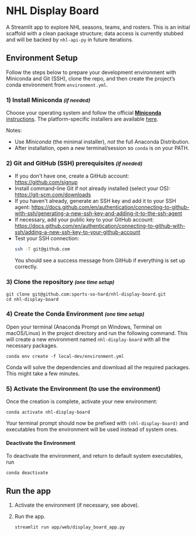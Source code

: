 # NHL Display Board

A Streamlit app to explore NHL seasons, teams, and rosters. This is an initial scaffold with a clean package structure; data access is currently stubbed and will be backed by `nhl-api-py` in future iterations.

## Environment Setup

Follow the steps below to prepare your development environment with Miniconda and Git (SSH), clone the repo, and then create the project’s conda environment from `environment.yml`.

### 1) Install Miniconda <small>_(if needed)_</small>
Choose your operating system and follow the official [**Miniconda** instructions](https://docs.anaconda.com/miniconda/). The platform-specific installers are available [here](https://www.anaconda.com/download/success).

Notes:
- Use *Miniconda* (the minimal installer), _not_ the full Anaconda Distribution.
- After installation, open a new terminal/session so `conda` is on your PATH.

### 2) Git and GitHub (SSH) prerequisites <small>_(if needed)_</small>
- If you don't have one, create a GitHub account: https://github.com/signup
- Install command-line Git if not already installed (select your OS): https://git-scm.com/downloads
- If you haven't already, generate an SSH key and add it to your SSH agent:
  https://docs.github.com/en/authentication/connecting-to-github-with-ssh/generating-a-new-ssh-key-and-adding-it-to-the-ssh-agent
- If necessary, add your public key to your GitHub account:
  https://docs.github.com/en/authentication/connecting-to-github-with-ssh/adding-a-new-ssh-key-to-your-github-account
- Test your SSH connection:
  ```bash
  ssh -T git@github.com
  ```
  You should see a success message from GitHub if everything is set up correctly.

### 3) Clone the repository <small>_(one time setup)_</small>

```
git clone git@github.com:sports-so-hard/nhl-display-board.git
cd nhl-display-board
```

### 4) Create the Conda Environment <small>_(one time setup)_</small>

Open your terminal (Anaconda Prompt on Windows, Terminal on macOS/Linux) in the project directory and run the following command. This will create a new environment named `nhl-display-board` with all the necessary packages.

```
conda env create -f local-dev/environment.yml
```

Conda will solve the dependencies and download all the required packages. This might take a few minutes.

### 5) Activate the Environment (to use the environment)

Once the creation is complete, activate your new environment:

```
conda activate nhl-display-board
```

Your terminal prompt should now be prefixed with `(nhl-display-board)` and executables from the environment will be used instead of system ones.

#### Deactivate the Environment

To deactivate the environment, and return to default system executables, run
```
conda deactivate
```

## Run the app

1. Activate the environment (if necessary, see above).

2. Run the app.

   ```bash
   streamlit run app/web/display_board_app.py
   ```
